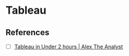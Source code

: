 # Tableau

## References

- [ ] [Tableau in Under 2 hours | Alex The Analyst](https://youtu.be/j8FSP8XuFyk)